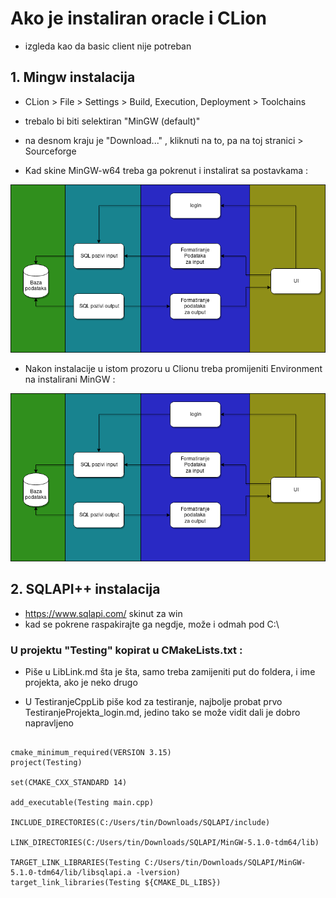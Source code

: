 # Ako je instaliran oracle i CLion
- izgleda kao da basic client nije potreban

## 1. Mingw instalacija

  - CLion > File > Settings > Build, Execution, Deployment > Toolchains
  
  - trebalo bi biti selektiran "MinGW (default)"
  - na desnom kraju je "Download..." , kliknuti na to, pa na toj stranici > Sourceforge
  - Kad skine MinGW-w64 treba ga pokrenut i instalirat sa postavkama :
  
  ![slika](https://raw.githubusercontent.com/Ltin66/ProjektBaze-2019/master/ProgramiranjeKoraci/dd.png)
  
  - Nakon instalacije u istom prozoru u Clionu treba promijeniti Environment na instalirani MinGW : 
  
  ![slika](https://raw.githubusercontent.com/Ltin66/ProjektBaze-2019/master/ProgramiranjeKoraci/dd.png)
  
  
## 2. SQLAPI++ instalacija

  - https://www.sqlapi.com/ skinut za win
  - kad se pokrene raspakirajte ga negdje, može i odmah pod C:\
  
  ### U projektu "Testing" kopirat u CMakeLists.txt :
  
  - Piše u LibLink.md šta je šta, samo treba zamijeniti put do foldera, i ime projekta, ako je neko drugo
   
  - U TestiranjeCppLib piše kod za testiranje, najbolje probat prvo TestiranjeProjekta_login.md, jedino tako se može vidit dali je dobro napravljeno
  
```
  
cmake_minimum_required(VERSION 3.15)
project(Testing)

set(CMAKE_CXX_STANDARD 14)

add_executable(Testing main.cpp)

INCLUDE_DIRECTORIES(C:/Users/tin/Downloads/SQLAPI/include)

LINK_DIRECTORIES(C:/Users/tin/Downloads/SQLAPI/MinGW-5.1.0-tdm64/lib)

TARGET_LINK_LIBRARIES(Testing C:/Users/tin/Downloads/SQLAPI/MinGW-5.1.0-tdm64/lib/libsqlapi.a -lversion)
target_link_libraries(Testing ${CMAKE_DL_LIBS})

```

 


   
